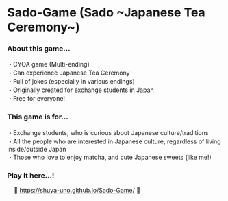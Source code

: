 
# Sado-Game (Sado \~Japanese Tea Ceremony\~)

### About this game...

・CYOA game (Multi-ending)  
・Can experience Japanese Tea Ceremony  
・Full of jokes (especially in various endings)  
・Originally created for exchange students in Japan <!-- (to know about Japanese Tea Ceremony through fun game)   -->  
・Free for everyone!

### This game is for...

・Exchange students, who is curious about Japanese culture/traditions  
・All the people who are interested in Japanese culture, regardless of living inside/outside Japan  
・Those who love to enjoy matcha, and cute Japanese sweets (like me!)


### Play it here...!

&nbsp;&nbsp;&nbsp;&nbsp;🍡 <https://shuya-uno.github.io/Sado-Game/> 🍵
